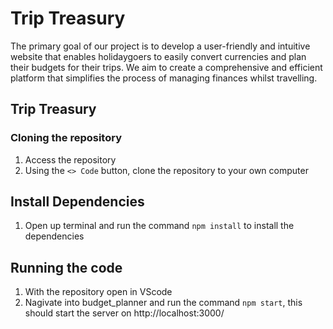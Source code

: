 # Trip Treasury 

The primary goal of our project is to develop a user-friendly and intuitive
website that enables holidaygoers to easily convert currencies and plan
their budgets for their trips. We aim to create a comprehensive and
efficient platform that simplifies the process of managing finances whilst
travelling.


## Trip Treasury 

### Cloning the repository

1. Access the repository
2. Using the `<> Code` button, clone the repository to your own computer

## Install Dependencies
1. Open up terminal and run the command `npm install`  to install the dependencies


## Running the code
1. With the repository open in VScode
2. Nagivate into budget_planner and run the command `npm start`, this should start the server on http://localhost:3000/

